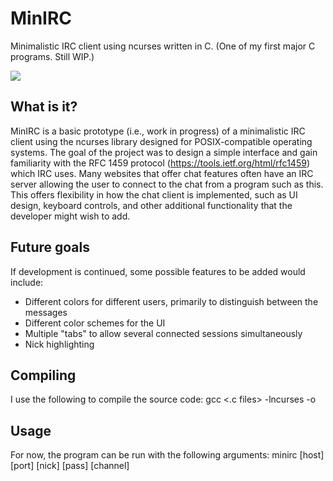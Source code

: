 # MinIRC
 Minimalistic IRC client using ncurses written in C. (One of my first major C programs. Still WIP.)

![](https://i.gyazo.com/781b1b70c41df7652e1261ec841755a3.gif)

## What is it?
MinIRC is a basic prototype (i.e., work in progress) of a minimalistic IRC client using the ncurses library designed for POSIX-compatible operating systems. The goal of the project was to design a simple interface and gain familiarity with the RFC 1459 protocol (https://tools.ietf.org/html/rfc1459) which IRC uses. Many websites that offer chat features often have an IRC server allowing the user to connect to the chat from a program such as this. This offers flexibility in how the chat client is implemented, such as UI design, keyboard controls, and other additional functionality that the developer might wish to add.

## Future goals
If development is continued, some possible features to be added would include:
* Different colors for different users, primarily to distinguish between the messages
* Different color schemes for the UI
* Multiple "tabs" to allow several connected sessions simultaneously
* Nick highlighting

## Compiling
I use the following to compile the source code: gcc <.c files> -lncurses -o <output file>
 
## Usage
For now, the program can be run with the following arguments: minirc [host] [port] [nick] [pass] [channel]

